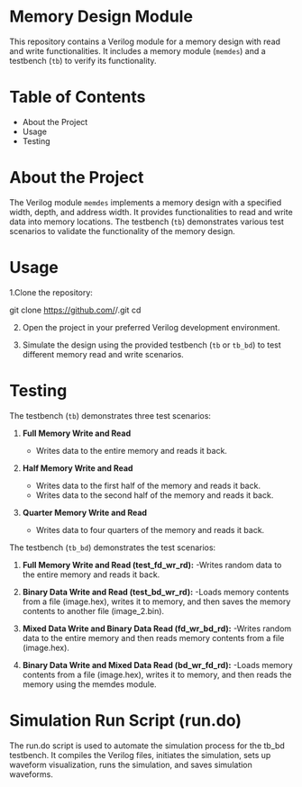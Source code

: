 # Memory Design Module

This repository contains a Verilog module for a memory design with read and write functionalities. It includes a memory module (`memdes`) and a testbench (`tb`) to verify its functionality.

# Table of Contents
- About the Project
- Usage
- Testing
  
# About the Project

The Verilog module `memdes` implements a memory design with a specified width, depth, and address width. It provides functionalities to read and write data into memory locations. The testbench (`tb`) demonstrates various test scenarios to validate the functionality of the memory design.

# Usage
1.Clone the repository:
  
  git clone https://github.com/<username>/<repository>.git
  cd <repository>

2. Open the project in your preferred Verilog development environment.

3. Simulate the design using the provided testbench (`tb` or `tb_bd`) to test different memory read and write scenarios.

# Testing

The testbench (`tb`) demonstrates three test scenarios:
1. **Full Memory Write and Read**
   - Writes data to the entire memory and reads it back.

2. **Half Memory Write and Read**
   - Writes data to the first half of the memory and reads it back.
   - Writes data to the second half of the memory and reads it back.

3. **Quarter Memory Write and Read**
   - Writes data to four quarters of the memory and reads it back.

The testbench (`tb_bd`) demonstrates the test scenarios:

1. **Full Memory Write and Read (test_fd_wr_rd):**
        -Writes random data to the entire memory and reads it back.

2. **Binary Data Write and Read (test_bd_wr_rd):**
        -Loads memory contents from a file (image.hex), writes it to memory, and then saves the memory contents to another file (image_2.bin).

3. **Mixed Data Write and Binary Data Read (fd_wr_bd_rd):**
        -Writes random data to the entire memory and then reads memory contents from a file (image.hex).

4. **Binary Data Write and Mixed Data Read (bd_wr_fd_rd):**
        -Loads memory contents from a file (image.hex), writes it to memory, and then reads the memory using the memdes module.


# Simulation Run Script (run.do)

The run.do script is used to automate the simulation process for the tb_bd testbench. 
It compiles the Verilog files, initiates the simulation, sets up waveform visualization, runs the simulation, and saves simulation waveforms.
